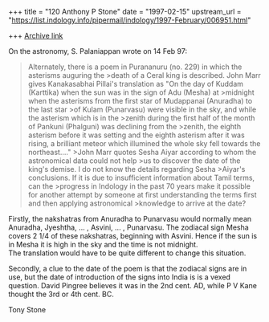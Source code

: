 +++
title = "120 Anthony P Stone"
date = "1997-02-15"
upstream_url = "https://list.indology.info/pipermail/indology/1997-February/006951.html"

+++
[Archive link](https://list.indology.info/pipermail/indology/1997-February/006951.html)


On the astronomy,  S. Palaniappan wrote on  14 Feb 97:

>Alternately, there is a poem in Purananuru (no. 229) in which the
asterisms auguring the >death of a Ceral king is described. John Marr gives
Kanakasabhai Pillai's translation as 
>"On the day of Kuddam (Karttika) when the sun was in the sign of Adu
(Mesha) at  >midnight when the asterisms from the first star of Mudappanai
(Anuradha) to the last star >of Kulam (Punarvasu) were visible in the sky,
and while the asterism which is in the >zenith during the first half of the
month of Pankuni (Phalguni) was declining from the >zenith, the eighth
asterism before it was setting and the eighth asterism after it was
>rising, a brilliant meteor which illumined the whole sky fell towards the
northeast...."   >John Marr quotes Sesha Aiyar according to whom the
astronomical data could not help >us to discover the date of the king's
demise.  I do not know the details regarding Sesha >Aiyar's conclusions. If
it is due to insufficient information about Tamil terms, can the >progress
in Indology in the past 70 years make it possible for another attempt by
>someone at first understanding the terms first and then applying
astronomical >knowledge to arrive at the date? 

Firstly, the nakshatras from Anuradha to Punarvasu would normally mean
Anuradha, Jyeshtha, ... , Asvini, ... , Punarvasu.   The zodiacal sign
Mesha covers 2 1/4 of these nakshatras, beginning with Asvini.   Hence if
the sun is in Mesha it is high in the sky and the time is not midnight.  
The translation would have to be quite different to change this situation.

Secondly, a clue to the date of the poem is that the zodiacal signs are in
use, but the date of introduction of the signs into India is is a vexed
question.   David Pingree believes it was in the 2nd cent. AD, while P V
Kane thought the 3rd or 4th cent. BC. 

Tony Stone




